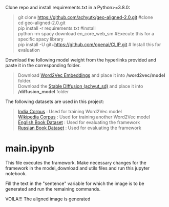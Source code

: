 Clone repo and install requirements.txt in a Python>=3.8.0:

> git clone https://github.com/achyutk/geo-aligned-2.0.git     #clone <br>
> cd geo-aligned-2.0.git <br>
> pip install -r requirements.txt    #install <br>
> python -m spacy download en_core_web_sm    #Execute this for a specific spacy library <br>
> pip install -U git+https://github.com/openai/CLIP.git # Install this for evaluation 
 


Download the following model weight from the hyperlinks provided and paste it in the corresponding folder.

> Download [Word2Vec Embeddings](https://drive.google.com/drive/folders/1SGZEzirrWfHePQaDPVPhT-BzDWUWIkG8?usp=sharing) and place it into **/word2vec/model** folder. <br>
> Download the [Stable DIffusion (achyut\_sd)](https://drive.google.com/file/d/1eIkXxSf-3OodUtOONFM7F26wW4eBL9Mk/view?usp=sharing) and place it into **/diffusion_model** folder



The following datasets are used in this project:

> [India Corpus](https://drive.google.com/file/d/1_6bY8dqeg3I1-Rqtwrb1lhAX7Y6vGpF3/view?usp=sharing) : Used for training Word2Vec model <br>
> [Wikipedia Corpus](https://drive.google.com/file/d/1R4HeWvSDaxjFf2cysrxlwMT4_Msy79Dr/view?usp=sharing) : Used for training another Word2Vec model <br>
> [English Book Dataset](https://drive.google.com/drive/folders/1ZKY7XTQ6cQo1k8Lt24OQt0CGZ589Zekk?usp=sharing) : Used for evaluating the framework <br>
> [Russian Book Dataset](https://drive.google.com/drive/folders/1qVMe5ItBX6zgRyFy916eZEavVzgRUPuZ?usp=sharing) : Used for evaluating the framework



# main.ipynb

This file executes the framework. Make necessary changes for the framework in the model_download and utils files and run this jupyter notebook. 

Fill the text in the "sentence" variable for which the image is to be generated and run the remaining commands.

VOILA!!! The aligned image is generated



